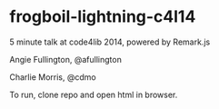 frogboil-lightning-c4l14
========================

5 minute talk at code4lib 2014, powered by Remark.js

Angie Fullington, @afullington

Charlie Morris, @cdmo
 
To run, clone repo and open html in browser.
